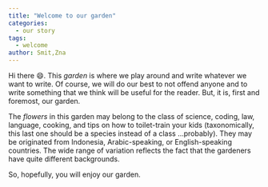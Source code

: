 ```yaml
---
title: "Welcome to our garden"
categories:
  - our story
tags:
  - welcome
author: Smit,Zna
---
```

Hi there :smile:. This *garden* is where we play around and write whatever we want to write. Of course, we will do our best to not offend anyone and to write something that we think will be useful for the reader. But, it is, first and foremost, our garden.

The *flowers* in this garden may belong to the class of science, coding, law, language, cooking, and tips on how to toilet-train your kids (taxonomically, this last one should be a species instead of a class ...probably). They may be originated from Indonesia, Arabic-speaking, or English-speaking countries. The wide range of variation reflects the fact that the gardeners have quite different backgrounds.

So, hopefully, you will enjoy our garden.